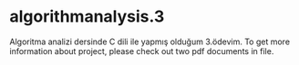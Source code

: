 # algorithmanalysis.3
Algoritma analizi dersinde C dili ile yapmış olduğum 3.ödevim.
To get more information about project, please check out two pdf documents in file.
